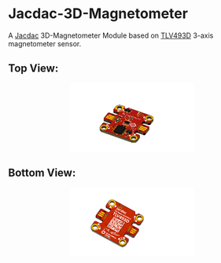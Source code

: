 # Jacdac-3D-Magnetometer
A <a href="https://microsoft.github.io/jacdac-docs/">Jacdac</a> 3D-Magnetometer Module based on <a href="https://www.infineon.com/cms/en/product/sensor/magnetic-sensors/magnetic-position-sensors/3d-magnetics/tlv493d-a1b6/">TLV493D</a> 3-axis magnetometer sensor.

## Top View: 

<p align="center">
<img align="center" src="./Resources/Jacdac_3D-Magnetometer_Top_V1.1.png" width="50%" height="50%" alt="Jacdac-3D-Magnetometer Top"/>
</p>


## Bottom View:

<p align="center">
<img align="center" src="./Resources/Jacdac_3D-Magnetometer_Bottom_V1.1.png" width="50%" height="50%" alt="Jacdac-3D-Magnetometer Bottom"/>
</p>
